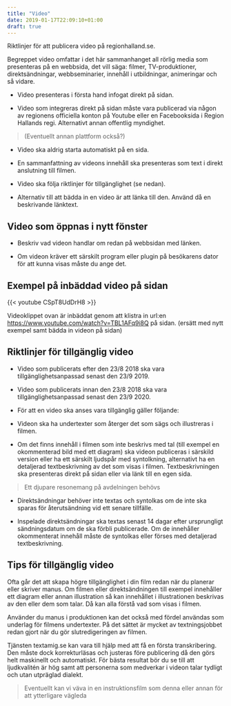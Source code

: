 ```yaml
---
title: "Video"
date: 2019-01-17T22:09:10+01:00
draft: true
---
```


Riktlinjer för att publicera video på regionhalland.se.

Begreppet video omfattar i det här sammanhanget all rörlig media som presenteras på en webbsida, det vill säga: filmer, TV-produktioner, direktsändningar, webbseminarier, innehåll i utbildningar, animeringar och så vidare.

  - Video presenteras i första hand infogat direkt på sidan.

  - Video som integreras direkt på sidan måste vara publicerad via någon av regionens officiella konton på Youtube eller en Facebooksida i Region Hallands regi. Alternativt annan offentlig myndighet.
  > (Eventuellt annan plattform också?)

  - Video ska aldrig starta automatiskt på en sida.

  - En sammanfattning av videons innehåll ska presenteras som text i direkt anslutning till filmen.

  - Video ska följa riktlinjer för tillgänglighet (se nedan).

  - Alternativ till att bädda in en video är att länka till den. Använd då en beskrivande länktext.

## Video som öppnas i nytt fönster

* Beskriv vad videon handlar om redan på webbsidan med länken.

* Om videon kräver ett särskilt program eller plugin på besökarens dator för att kunna visas måste du ange det.

## Exempel på inbäddad video på sidan

{{< youtube CSpT8UdDrH8 >}}

Videoklippet ovan är inbäddat genom att klistra in url:en https://www.youtube.com/watch?v=TBL1AFq9i8Q på sidan. (ersätt med nytt exempel samt bädda in videon på sidan)

## Riktlinjer för tillgänglig video

  - Video som publicerats efter den 23/8 2018 ska vara tillgänglighetsanpassad senast den 23/9 2019.

  - Video som publicerats innan den 23/8 2018 ska vara tillgänglighetsanpassad senast den 23/9 2020.

  - För att en video ska anses vara tillgänglig gäller följande:
   - Videon ska ha undertexter som återger det som sägs och illustreras i filmen.
   - Om det finns innehåll i filmen som inte beskrivs med tal (till exempel en okommenterad bild med ett diagram) ska videon publiceras i särskild version eller ha ett särskilt ljudspår med syntolkning, alternativt ha en detaljerad textbeskrivning av det som visas i filmen. Textbeskrivningen ska presenteras direkt på sidan eller via länk till en egen sida.

> Ett djupare resonemang på avdelningen behövs

  - Direktsändningar behöver inte textas och syntolkas om de inte ska sparas för återutsändning vid ett senare tillfälle.

  - Inspelade direktsändningar ska textas senast 14 dagar efter ursprungligt sändningsdatum om de ska förbli publicerade. Om de innehåller okommenterat innehåll måste de syntolkas eller förses med detaljerad textbeskrivning.

## Tips för tillgänglig video

Ofta går det att skapa högre tillgänglighet i din film redan när du planerar eller skriver manus. Om filmen eller direktsändningen till exempel innehåller ett diagram eller annan illustration så kan innehållet i illustrationen beskrivas av den eller dem som talar. Då kan alla förstå vad som visas i filmen.

Använder du manus i produktionen kan det också med fördel användas som underlag för filmens undertexter. På det sättet är mycket av textningsjobbet redan gjort när du gör slutredigeringen av filmen.

Tjänsten textamig.se kan vara till hjälp med att få en första transkribering. Den måste dock korrekturläsas och justeras före publicering då den görs helt maskinellt och automatiskt. För bästa resultat bör du se till att ljudkvalitén är hög samt att personerna som medverkar i videon talar tydligt och utan utpräglad dialekt.

> Eventuellt kan vi väva in en instruktionsfilm som denna eller annan för att ytterligare vägleda

